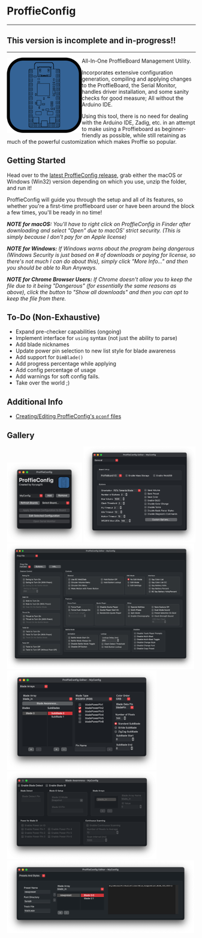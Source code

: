 # ProffieConfig 

---

## This version is incomplete and in-progress!!

---

<img align="left" src=https://github.com/ryancog/ProffieConfig/blob/master/resources/icons/icon.svg width=200> 
  
All-In-One ProffieBoard Management Utility. 

Incorporates extensive configuration generation, compiling and applying changes to the ProffieBoard, the Serial Monitor, handles driver installation, and some sanity checks for good measure; All without the Arduino IDE. 

Using this tool, there is no need for dealing with the Arduino IDE, Zadig, etc. in an attempt to make using a Proffieboard as beginner-friendly as possible, while still retaining as much of the powerful customization which makes Proffie so popular.

## Getting Started

Head over to the [latest ProffieConfig release](https://github.com/ryancog/ProffieConfig/releases/latest), grab either the macOS or Windows (Win32) version depending on which you use, unzip the folder, and run it! 

ProffieConfig will guide you through the setup and all of its features, so whether you're a first-time proffieboard user or have been around the block a few times, you'll be ready in no time!

***NOTE for macOS:** You'll have to right click on ProffieConfig in Finder after downloading and select "Open" due to macOS' strict security. (This is simply because I don't pay for an Apple license)*

***NOTE for Windows:** If Windows warns about the program being dangerous (Windows Security is just based on # of downloads or paying for license, so there's not much I can do about this), simply click "More Info..." and then you should be able to Run Anyways.*

***NOTE for Chrome Browser Users:** If Chrome doesn't allow you to keep the file due to it being "Dangerous" (for essentially the same reasons as above), click the button to "Show all downloads" and then you can opt to keep the file from there.*



## To-Do (Non-Exhaustive)
- Expand pre-checker capabilities (ongoing)
- Implement interface for `using` syntax (not just the ability to parse)
- Add blade nicknames
- Update power pin selection to new list style for blade awareness
- Add support for `DimBlade()`
- Add progress percentage while applying
- Add config percentage of usage
- Add warnings for soft config fails.
- Take over the world ;)

## Additional Info

- [Creating/Editing ProffieConfig's `pconf` files](docs/pconfs.md)

## Gallery

<img src=https://github.com/ryancog/ProffieConfig/blob/master/screenshots/mainmenu.png width=200> 
<img src=https://github.com/ryancog/ProffieConfig/blob/master/screenshots/editor-general.png width=300>
<img src=https://github.com/ryancog/ProffieConfig/blob/master/screenshots/editor-propfile-fett263.png width=500>
<img src=https://github.com/ryancog/ProffieConfig/blob/master/screenshots/editor-bladearrays.png width=400>
<img src=https://github.com/ryancog/ProffieConfig/blob/master/screenshots/editor-bladeawareness.png width=400>
<img src=https://github.com/ryancog/ProffieConfig/blob/master/screenshots/editor-presetsstyles.png width=500>
